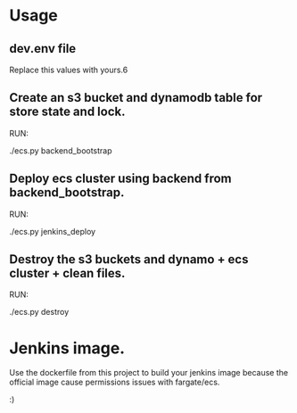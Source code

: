 # Usage

## dev.env file

Replace this values with yours.6

## Create an s3 bucket and dynamodb table for store state and lock.

RUN:

./ecs.py backend_bootstrap

## Deploy ecs cluster using backend from backend_bootstrap.

RUN:

./ecs.py jenkins_deploy


## Destroy the s3 buckets and dynamo + ecs cluster + clean files.

RUN:

./ecs.py destroy

# Jenkins image.

Use the dockerfile from this project to build your jenkins image because the official image cause permissions issues with fargate/ecs.

:)